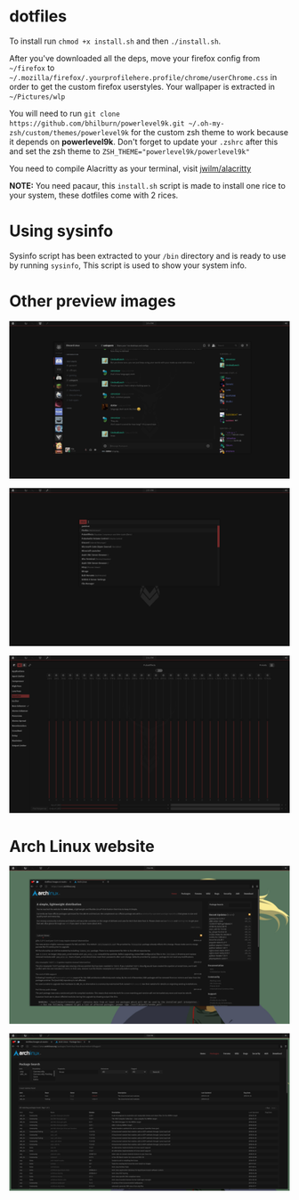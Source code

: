 # dotfiles
To install run `chmod +x install.sh` and then `./install.sh`.

After you've downloaded all the deps, move your firefox config from `~/firefox` to `~/.mozilla/firefox/.yourprofilehere.profile/chrome/userChrome.css` in order to get the custom firefox userstyles.
Your wallpaper is extracted in `~/Pictures/wlp`

You will need to run `git clone https://github.com/bhilburn/powerlevel9k.git ~/.oh-my-zsh/custom/themes/powerlevel9k` for the custom zsh theme to work because it depends on **powerlevel9k**.
Don't forget to update your `.zshrc` after this and set the zsh theme to `ZSH_THEME="powerlevel9k/powerlevel9k"` <br />

You need to compile Alacritty as your terminal, visit [jwilm/alacritty](https://github.com/jwilm/alacritty)

**NOTE:** You need pacaur, this `install.sh` script is made to install one rice to your system, these dotfiles come with 2 rices.

# Using sysinfo
Sysinfo script has been extracted to your `/bin` directory and is ready to use by running `sysinfo`,
This script is used to show your system info.

# Other preview images
![img2](https://raw.githubusercontent.com/Vixtron/dotfiles/master/Images/deerdiscord.png)

![img3](https://raw.githubusercontent.com/Vixtron/dotfiles/master/Images/deerrofi.png)

![img4](https://raw.githubusercontent.com/Vixtron/dotfiles/master/Images/deereq.png)

# Arch Linux website

![img5](https://raw.githubusercontent.com/Vixtron/dotfiles/master/Images/archwiki1.png)

![img6](https://raw.githubusercontent.com/Vixtron/dotfiles/master/Images/archwiki2.png)
